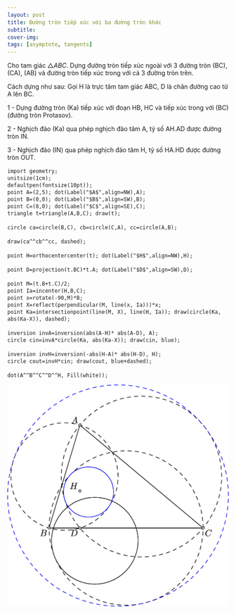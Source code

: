 ```yaml
---
layout: post
title: Đường tròn tiếp xúc với ba đường tròn khác
subtitle: 
cover-img:
tags: [asymptote, tangents]
---
```


Cho tam giác $\triangle ABC$. Dựng đường tròn tiếp xúc ngoài với 3 đường tròn (BC), (CA), (AB) và đường tròn tiếp xúc trong với cả 3 đường tròn trên.

Cách dựng như sau: Gọi H là trực tâm tam giác ABC, D là chân đường cao từ A lên BC.

1 - Dựng đường tròn (Ka) tiếp xúc với đoạn HB, HC và tiếp xúc trong với (BC) (đường tròn Protasov).

2 - Nghịch đảo (Ka) qua phép nghịch đảo tâm A, tỷ số AH.AD được đường tròn IN.

3 - Nghịch đảo (IN) qua phép nghịch đảo tâm H, tỷ số HA.HD được đường tròn OUT.

```asy
import geometry;
unitsize(1cm);
defaultpen(fontsize(10pt));
point A=(2,5); dot(Label("$A$",align=NW),A);
point B=(0,0); dot(Label("$B$",align=SW),B);
point C=(8,0); dot(Label("$C$",align=SE),C);
triangle t=triangle(A,B,C); draw(t);

circle ca=circle(B,C), cb=circle(C,A), cc=circle(A,B);

draw(ca^^cb^^cc, dashed);

point H=orthocentercenter(t); dot(Label("$H$",align=NW),H);

point D=projection(t.BC)*t.A; dot(Label("$D$",align=SW),D);

point M=(t.B+t.C)/2;
point Ia=incenter(H,B,C);
point x=rotate(-90,M)*B;
point X=reflect(perpendicular(M, line(x, Ia)))*x;
point Ka=intersectionpoint(line(M, X), line(H, Ia)); draw(circle(Ka, abs(Ka-X)), dashed);

inversion invA=inversion(abs(A-H)* abs(A-D), A);
circle cin=invA*circle(Ka, abs(Ka-X)); draw(cin, blue);

inversion invH=inversion(-abs(H-A)* abs(H-D), H);
circle cout=invH*cin; draw(cout, blue+dashed);

dot(A^^B^^C^^D^^H, Fill(white));
```
![Kết quả](../assets/img/circleto3c.jpg)
